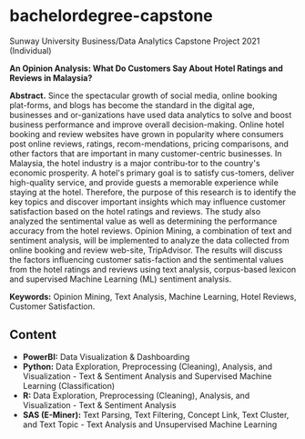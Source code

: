 # bachelordegree-capstone

Sunway University Business/Data Analytics Capstone Project 2021 (Individual)

**An Opinion Analysis: What Do Customers Say About Hotel Ratings and Reviews in Malaysia?**

**Abstract.** Since the spectacular growth of social media, online booking plat-forms, and blogs has become the standard in the digital age, businesses and or-ganizations have used data analytics to solve and boost business performance and improve overall decision-making. Online hotel booking and review websites have grown in popularity where consumers post online reviews, ratings, recom-mendations, pricing comparisons, and other factors that are important in many customer-centric businesses. In Malaysia, the hotel industry is a major contribu-tor to the country's economic prosperity. A hotel's primary goal is to satisfy cus-tomers, deliver high-quality service, and provide guests a memorable experience while staying at the hotel. Therefore, the purpose of this research is to identify the key topics and discover important insights which may influence customer satisfaction based on the hotel ratings and reviews. The study also analyzed the sentimental value as well as determining the performance accuracy from the hotel reviews. Opinion Mining, a combination of text and sentiment analysis, will be implemented to analyze the data collected from online booking and review web-site, TripAdvisor. The results will discuss the factors influencing customer satis-faction and the sentimental values from the hotel ratings and reviews using text analysis, corpus-based lexicon and supervised Machine Learning (ML) sentiment analysis.

**Keywords:** Opinion Mining, Text Analysis, Machine Learning, Hotel Reviews, Customer Satisfaction.
  

## Content

- **PowerBI:** Data Visualization & Dashboarding 
- **Python:** Data Exploration, Preprocessing (Cleaning), Analysis, and Visualization - Text & Sentiment Analysis and Supervised Machine Learning (Classification)
- **R:** Data Exploration, Preprocessing (Cleaning), Analysis, and Visualization - Text & Sentiment Analysis
- **SAS (E-Miner):** Text Parsing, Text Filtering, Concept Link, Text Cluster, and Text Topic - Text Analysis and Unsupervised Machine Learning 





